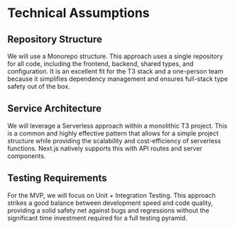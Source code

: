 # Technical Assumptions

## Repository Structure

We will use a Monorepo structure. This approach uses a single repository for all code, including the frontend, backend, shared types, and configuration. It is an excellent fit for the T3 stack and a one-person team because it simplifies dependency management and ensures full-stack type safety out of the box.

## Service Architecture

We will leverage a Serverless approach within a monolithic T3 project. This is a common and highly effective pattern that allows for a simple project structure while providing the scalability and cost-efficiency of serverless functions. Next.js natively supports this with API routes and server components.

## Testing Requirements

For the MVP, we will focus on Unit + Integration Testing. This approach strikes a good balance between development speed and code quality, providing a solid safety net against bugs and regressions without the significant time investment required for a full testing pyramid.
